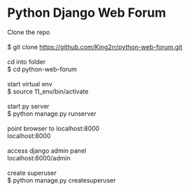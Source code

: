 # Python Django Web Forum
Clone the repo<br>
<br>
$ git clone https://github.com/King2rr/python-web-forum.git<br>
<br>
cd into folder<br>
$ cd python-web-forum<br>
<br>
start virtual env<br>
$ source 11_env/bin/activate<br>
<br>
start py server<br>
$ python manage.py runserver<br>
<br>
point browser to localhost:8000<br>
localhost:8000<br>
<br>
access django admin panel<br>
localhost:8000/admin<br>
<br>
create superuser<br>
$ python manage.py createsuperuser<br>
